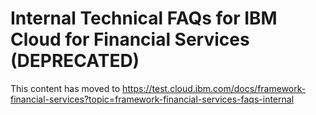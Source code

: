 # Internal Technical FAQs for IBM Cloud for Financial Services (DEPRECATED)


This content has moved to https://test.cloud.ibm.com/docs/framework-financial-services?topic=framework-financial-services-faqs-internal
